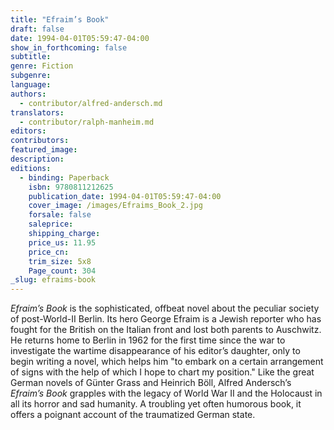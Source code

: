 ```yaml
---
title: "Efraim’s Book"
draft: false
date: 1994-04-01T05:59:47-04:00
show_in_forthcoming: false
subtitle:
genre: Fiction
subgenre:
language:
authors:
  - contributor/alfred-andersch.md
translators:
  - contributor/ralph-manheim.md
editors:
contributors:
featured_image:
description:
editions:
  - binding: Paperback
    isbn: 9780811212625
    publication_date: 1994-04-01T05:59:47-04:00
    cover_image: /images/Efraims_Book_2.jpg
    forsale: false
    saleprice:
    shipping_charge:
    price_us: 11.95
    price_cn:
    trim_size: 5x8
    Page_count: 304
_slug: efraims-book
---
```


_Efraim’s Book_ is the sophisticated, offbeat novel about the peculiar society of post-World-II Berlin. Its hero George Efraim is a Jewish reporter who has fought for the British on the Italian front and lost both parents to Auschwitz. He returns home to Berlin in 1962 for the first time since the war to investigate the wartime disappearance of his editor’s daughter, only to begin writing a novel, which helps him "to embark on a certain arrangement of signs with the help of which I hope to chart my position." Like the great German novels of Günter Grass and Heinrich Böll, Alfred Andersch’s _Efraim’s Book_ grapples with the legacy of World War II and the Holocaust in all its horror and sad humanity. A troubling yet often humorous book, it offers a poignant account of the traumatized German state.

